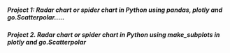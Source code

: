 ##### Project 1: Radar chart or spider chart in Python using pandas, plotly and go.Scatterpolar.....
##### Project 2. Radar chart or spider chart in Python using make_subplots in plotly and go.Scatterpolar
